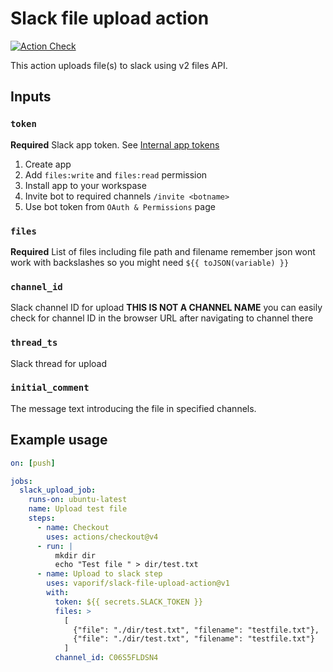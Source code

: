 # Slack file upload action
[![Action Check](https://github.com/vaporif/slack-file-upload-action/actions/workflows/test-upload.yml/badge.svg)](https://github.com/vaporif/slack-file-upload-action/actions/workflows/test-upload.yml)

This action uploads file(s) to slack using v2 files API.

## Inputs

### `token`

**Required** Slack app token. See
[Internal app tokens](https://slack.com/intl/en-ru/help/articles/215770388-Create-and-regenerate-API-tokens#internal-app-tokens)

1. Create app
1. Add `files:write` and `files:read` permission
1. Install app to your workspase
1. Invite bot to required channels `/invite <botname>`
1. Use bot token from `OAuth & Permissions` page

### `files`

**Required** List of files including file path and filename remember json wont
work with backslashes so you might need `${{ toJSON(variable) }}`

### `channel_id`

Slack channel ID for upload **THIS IS NOT A CHANNEL NAME** you can easily check
for channel ID in the browser URL after navigating to channel there

### `thread_ts`

Slack thread for upload

### `initial_comment`

The message text introducing the file in specified channels.

## Example usage

```yaml
on: [push]

jobs:
  slack_upload_job:
    runs-on: ubuntu-latest
    name: Upload test file
    steps:
      - name: Checkout
        uses: actions/checkout@v4
      - run: |
          mkdir dir
          echo "Test file " > dir/test.txt
      - name: Upload to slack step
        uses: vaporif/slack-file-upload-action@v1
        with:
          token: ${{ secrets.SLACK_TOKEN }}
          files: >
            [
              {"file": "./dir/test.txt", "filename": "testfile.txt"},
              {"file": "./dir/test.txt", "filename": "testfile.txt"}
            ]
          channel_id: C06S5FLDSN4
```
